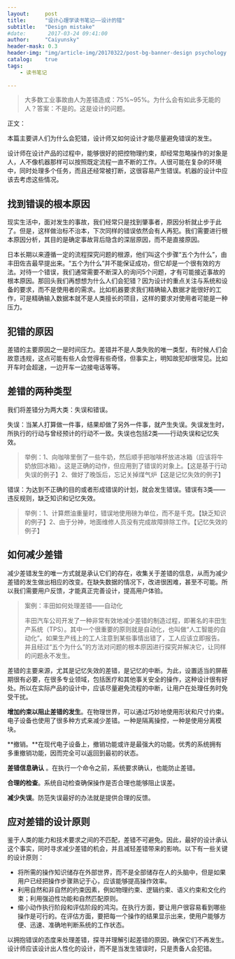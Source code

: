 ```yaml
---
layout:     post
title:      "设计心理学读书笔记——设计的错"
subtitle:   "Design mistake"
#date:       2017-03-24 09:41:00
author:     "Caiyunsky"
header-mask: 0.3
header-img: "img/article-img/20170322/post-bg-banner-design psychology.jpg"
catalog:    true
tags:
    - 读书笔记
    
---
```


> 大多数工业事故由人为差错造成：75%~95%。为什么会有如此多无能的人？答案：不是的。这是设计的问题。

正文：

本篇主要讲人们为什么会犯错，设计师又如何设计才能尽量避免错误的发生。

设计师在设计产品的过程中，能够很好的把控物理约束，却经常忽略操作的对象是人，人不像机器那样可以按照既定流程一直不断的工作。人很可能在复杂的环境中，同时处理多个任务，而且还经常被打断，这很容易产生错误。机器的设计中应该去考虑这些情况。

## 找到错误的根本原因

现实生活中，面对发生的事故，我们经常只是找到肇事者，原因分析就止步于此了。但是，这样做治标不治本，下次同样的错误依然会有人再犯。我们需要进行根本原因分析，其目的是确定事故背后隐含的深层原因，而不是直接原因。

日本长期以来遵循一定的流程探究问题的根源，他们叫这个步骤“五个为什么”，由丰田佐吉最早提出来。“五个为什么”并不能保证成功，但它却是一个很有效的方法。对待一个错误，我们通常需要不断深入的询问5个问题，才有可能接近事故的根本原因。那回头我们再想想为什么人们会犯错？因为设计的重点关注与系统和设备的要求，而不是使用者的需求。比如机器要求我们精确输入数据才能很好的工作，可是精确输入数据本就不是人类擅长的项目，这样的要求对使用者可能是一种压力。

## 犯错的原因

差错的主要原因之一是时间压力。差错并不是人类失败的唯一类型，有时候人们会故意违规，这点可能有些人会觉得有些奇怪，但事实上，明知故犯却很常见。比如开车时会超速，一边开车一边接电话等等。

## 差错的两种类型

我们将差错分为两大类：失误和错误。

失误：当某人打算做一件事，结果却做了另外一件事，就产生失误。失误发生时，所执行的行动与曾经预计的行动不一致。失误也包括2类——行动失误和记忆失效。

> 举例：1、向咖啡里倒了一些牛奶，然后顺手把咖啡杯放进冰箱（应该将牛奶放回冰箱）。这是正确的动作，但应用到了错误的对象上。【这是基于行动失误的例子】2、做好了晚饭后，忘记关掉煤气炉【这是记忆失效的例子】

错误：为达到不正确的目的或者形成错误的计划，就会发生错误。错误有3类——违反规则，缺乏知识和记忆失效。

> 举例：1、计算燃油重量时，错误地使用磅为单位，而不是千克。【缺乏知识的例子】2、由于分神，地面维修人员没有完成故障排除工作。【记忆失效的例子】

## 如何减少差错

减少差错发生的唯一方式就是承认它们的存在，收集关于差错的信息，从而为减少差错的发生做出相应的改变。在缺失数据的情况下，改进很困难，甚至不可能。所以我们需要用户反馈，才能真正完善设计，提高用户体验。

> 案例：丰田如何处理差错——自动化
>
> 丰田汽车公司开发了一种非常有效地减少差错的制造过程，即著名的丰田生产系统（TPS）。其中一个很重要的原则就是自动化，也叫做“人工智能的自动化”。如果生产线上的工人注意到某些事情出错了，工人应该立即报告。并且经过“五个为什么”的方法对问题的根本原因进行探究并解决它，让同样的问题永不发生。

差错的主要来源，尤其是记忆失效的差错，是记忆的中断。为此，设置适当的屏蔽期很有必要，在很多专业领域，包括医疗和其他事关安全的操作，这种设计很有好处。所以在实际产品的设计中，应该尽量避免流程的中断，让用户在处理任务时免受干扰。

**增加约束以阻止差错的发生**。在物理世界，可以通过巧妙地使用形状和尺寸约束。电子设备也使用了很多种方式来减少差错。一种是隔离操控，一种是使用分离模块。

**撤销。**在现代电子设备上，撤销功能或许是最强大的功能。优秀的系统拥有多重撤销功能，因而完全可以返回到最初的状态。

**差错信息确认** 。在执行一个命令之前，系统要求确认，也能防止差错。

**合理的检查**。系统自动检查确保操作是否合理也能够阻止误差。

**减少失误**。防范失误最好的办法就是提供合理的反馈。

## 应对差错的设计原则

鉴于人类的能力和技术要求之间的不匹配，差错不可避免。因此，最好的设计承认这个事实，同时寻求减少差错的机会，并且减轻差错带来的影响。以下有一些关键的设计原则：

- 将所需的操作知识储存在外部世界，而不是全部储存在人的头脑中，但是如果用户已经把操作步骤熟记于心，应该能够提高操作效率。
- 利用自然和非自然的约束因素，例如物理约束、逻辑约束、语义约束和文化约束；利用强迫性功能和自然匹配原则。
- 缩小动作执行阶段和评估阶段的鸿沟。在执行方面，要让用户很容易看到哪些操作是可行的。在评估方面，要把每一个操作的结果显示出来，使用户能够方便、迅速、准确地判断系统的工作状态。

以拥抱错误的态度来处理差错，探寻并理解引起差错的原因，确保它们不再发生。设计师应该设计出人性化的设计，而不是当发生错误时，只是责备人会犯错。